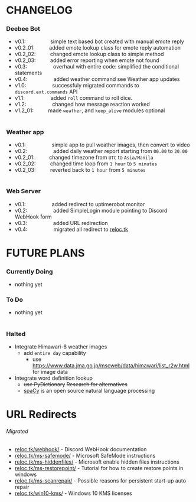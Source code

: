 # CHANGELOG
### Deebee Bot
+ v0.1:                 simple text based bot created with manual emote reply
+ v0.2_01:          added emote lookup class for emote reply automation
+ v0.2_02:          changed emote lookup class to simple method
+ v0.2_03:          added error reporting when emote not found
+ v0.3:                  overhaul with entire code: simplified the conditional statements
+ v0.4:                  added weather command see Weather app updates
+ v1.0:                  successfuly migrated commands to `discord.ext.commands` API
+ v1.1:                  added `roll` command to roll dice.
+ v1.2:                  changed how message reaction worked
+ v1.2_01:          made `weather`, and `keep_alive` modules optional
#
### Weather app
+ v0.1:                  simple app to pull weather images, then convert to video
+ v0.2:                  added daily weather report starting from `00.00` to `20.00`
+ v0.2_01:          changed timezone from `UTC` to `Asia/Manila`
+ v0.2_02:          changed time loop from `1 hour` to `5 minutes`
+ v0.2_03:          reverted back to `1 hour` from `5 minutes`
#
### Web Server
+ v0.1:                  added redirect to uptimerobot monitor
+ v0.2:                  added SimpleLogin module pointing to Discord WebHook form
+ v0.3:                  added URL redirection
+ v0.4:                  migrated all redirect to [reloc.tk](https://www.reloc.tk/ "https://www.reloc.tk/")

#
#

# FUTURE PLANS
### Currently Doing
+ nothing yet
### To Do
+ nothing yet
# 
### Halted
+ Integrate Himawari-8 weather images
  + add `entire day` capability
    + use https://www.data.jma.go.jp/mscweb/data/himawari/list_r2w.html for image data
+ Integrate word definition lookup
  + ~~use PyDictionary~~ ~~Research for alternatives~~
  + [spaCy](https://spacy.io/ "spaCy") is an open source natural language processing

#
#

# URL Redirects
###### Migrated
+ [reloc.tk/webhook/](https://www.reloc.tk/webhook/ "https://www.reloc.tk/webhook/") - Discord WebHook documentation
+ [reloc.tk/ms-safemode/](https://www.reloc.tk/ms-safemode/ "https://www.reloc.tk/ms-safemode/") - Microsoft SafeMode instructions
+ [reloc.tk/ms-hiddenfiles/](https://www.reloc.tk/ms-hiddenfiles/ "https://www.reloc.tk/ms-hiddenfiles/") - Microsoft enable hidden files instructions
+ [reloc.tk/ms-restorepoint/](https://www.reloc.tk/ms-restorepoint/ "https://www.reloc.tk/ms-restorepoint/") - Tutorial for how to create restore points in windows
+ [reloc.tk/ms-scanrepair/](https://www.reloc.tk/ms-scanrepair/ "https://www.reloc.tk/ms-scanrepair/") - Possible reasons for persistent start-up auto repair
+ [reloc.tk/win10-kms/](https://www.reloc.tk/win10-kms/ "https://www.reloc.tk/win10-kms/") - Windows 10 KMS licenses